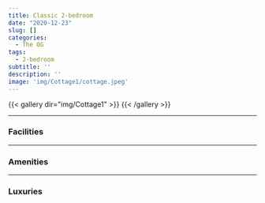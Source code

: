 ```yaml
---
title: Classic 2-bedroom
date: "2020-12-23"
slug: []
categories:
  - The OG
tags:
  - 2-bedroom
subtitle: ''
description: ''
image: 'img/Cottage1/cottage.jpeg'
---
```


{{< gallery dir="img/Cottage1" >}} {{< /gallery >}}

---

### Facilities

---

### Amenities

---

### Luxuries

